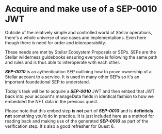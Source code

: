 # Acquire and make use of a SEP-0010 JWT
Outside of the relatively simple and controlled world of Stellar operations, there's a whole universe of use cases and implementations. Even here though there is need for order and interoperability.

These needs are met by Stellar Ecosystem Proposals or SEPs. SEPs are the Stellar wilderness guidebooks ensuring everyone is following the same path and rules and is thus able to interoperate with each other.

***SEP-0010*** is an aythentication SEP outlining how to prove ownership of a Stellar account to a service. It is used in many other SEPs so it's an important foundational SEP to understand.

Today's task will be to acquire a ***SEP-0010*** JWT and then embed that JWT back into your account's manageData fields in identical fashion to how we embedded the NFT data in the previous quest.

Please note that this embed step **is not** part of ***SEP-0010*** and is **definitely not** something you'd do in practice. It is just included here as a method for reading back and making use of the generated ***SEP-0010*** as part of the verification step. It's also a good refresher for Quest 6.